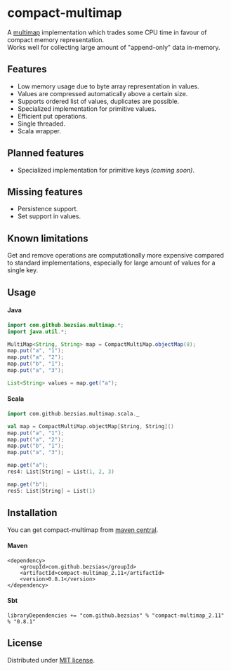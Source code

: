 # compact-multimap

A [multimap] implementation which trades some CPU time in favour of compact memory representation.  
Works well for collecting large amount of "append-only" data in-memory. 

## Features

 * Low memory usage due to byte array representation in values.
 * Values are compressed automatically above a certain size.
 * Supports ordered list of values, duplicates are possible. 
 * Specialized implementation for primitive values.
 * Efficient put operations.
 * Single threaded.
 * Scala wrapper.
 
## Planned features
 * Specialized implementation for primitive keys *(coming soon)*.

## Missing features

 * Persistence support.
 * Set support in values.

## Known limitations

Get and remove operations are computationally more expensive compared to standard implementations, especially for large amount of values for a single key.

## Usage

#### Java

```java
import com.github.bezsias.multimap.*;
import java.util.*;

MultiMap<String, String> map = CompactMultiMap.objectMap(8);
map.put("a", "1");
map.put("a", "2");
map.put("b", "1");
map.put("a", "3");

List<String> values = map.get("a");
```

#### Scala

```scala
import com.github.bezsias.multimap.scala._

val map = CompactMultiMap.objectMap[String, String]()
map.put("a", "1");
map.put("a", "2");
map.put("b", "1");
map.put("a", "3");

map.get("a");
res4: List[String] = List(1, 2, 3)

map.get("b");
res5: List[String] = List(1)
```

## Installation

You can get compact-multimap from [maven central].

#### Maven
```
<dependency>
    <groupId>com.github.bezsias</groupId>
    <artifactId>compact-multimap_2.11</artifactId>
    <version>0.8.1</version>
</dependency>
```

#### Sbt

```
libraryDependencies += "com.github.bezsias" % "compact-multimap_2.11" % "0.8.1"
```

## License

Distributed under [MIT license](http://choosealicense.com/licenses/mit/).

[multimap]: https://en.wikipedia.org/wiki/Multimap
[maven central]: http://search.maven.org/#search%7Cga%7C1%7Ca%3A%22compact-multimap_2.11%22
